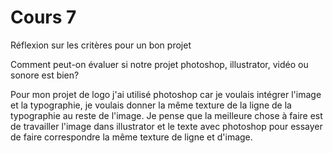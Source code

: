 # Cours 7

Réflexion sur les critères pour un bon projet

Comment peut-on évaluer si notre projet photoshop, illustrator, vidéo ou sonore est bien?

Pour mon projet de logo j'ai utilisé photoshop car je voulais intégrer l'image et la typographie, je voulais donner la même texture de la ligne de la typographie au reste de l'image. Je pense que la meilleure chose à faire est de travailler l'image dans illustrator et le texte avec photoshop pour essayer de faire correspondre la même texture de ligne et d'image.
